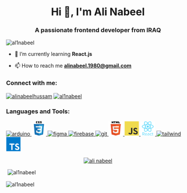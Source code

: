 <h1 align="center">Hi 👋, I'm Ali Nabeel</h1>
<h3 align="center">A passionate frontend developer from IRAQ</h3>

<p align="left"> <img src="https://komarev.com/ghpvc/?username=al1nabeel&label=Profile%20views&color=0e75b6&style=flat" alt="al1nabeel" /> </p>

- 🌱 I’m currently learning **React.js**

- 📫 How to reach me **alinabeel.1980@gmail.com**

<h3 align="left">Connect with me:</h3>
<p align="left">
<a href="https://linkedin.com/in/alinabeelhussam" target="blank"><img align="center" src="https://raw.githubusercontent.com/rahuldkjain/github-profile-readme-generator/master/src/images/icons/Social/linked-in-alt.svg" alt="alinabeelhussam" height="30" width="40" /></a>
<a href="https://www.leetcode.com/al1nabeel" target="blank"><img align="center" src="https://raw.githubusercontent.com/rahuldkjain/github-profile-readme-generator/master/src/images/icons/Social/leet-code.svg" alt="al1nabeel" height="30" width="40" /></a>
</p>

<h3 align="left">Languages and Tools:</h3>
<p align="left"> <a href="https://www.arduino.cc/" target="_blank" rel="noreferrer"> <img src="https://cdn.worldvectorlogo.com/logos/arduino-1.svg" alt="arduino" width="40" height="40"/> </a> <a href="https://www.w3schools.com/css/" target="_blank" rel="noreferrer"> <img src="https://raw.githubusercontent.com/devicons/devicon/master/icons/css3/css3-original-wordmark.svg" alt="css3" width="40" height="40"/> </a> <a href="https://www.figma.com/" target="_blank" rel="noreferrer"> <img src="https://www.vectorlogo.zone/logos/figma/figma-icon.svg" alt="figma" width="40" height="40"/> </a> <a href="https://firebase.google.com/" target="_blank" rel="noreferrer"> <img src="https://www.vectorlogo.zone/logos/firebase/firebase-icon.svg" alt="firebase" width="40" height="40"/> </a> <a href="https://git-scm.com/" target="_blank" rel="noreferrer"> <img src="https://www.vectorlogo.zone/logos/git-scm/git-scm-icon.svg" alt="git" width="40" height="40"/> </a> <a href="https://www.w3.org/html/" target="_blank" rel="noreferrer"> <img src="https://raw.githubusercontent.com/devicons/devicon/master/icons/html5/html5-original-wordmark.svg" alt="html5" width="40" height="40"/> </a> <a href="https://developer.mozilla.org/en-US/docs/Web/JavaScript" target="_blank" rel="noreferrer"> <img src="https://raw.githubusercontent.com/devicons/devicon/master/icons/javascript/javascript-original.svg" alt="javascript" width="40" height="40"/> </a> <a href="https://reactjs.org/" target="_blank" rel="noreferrer"> <img src="https://raw.githubusercontent.com/devicons/devicon/master/icons/react/react-original-wordmark.svg" alt="react" width="40" height="40"/> </a> <a href="https://tailwindcss.com/" target="_blank" rel="noreferrer"> <img src="https://www.vectorlogo.zone/logos/tailwindcss/tailwindcss-icon.svg" alt="tailwind" width="40" height="40"/> </a> <a href="https://www.typescriptlang.org/" target="_blank" rel="noreferrer"> <img src="https://raw.githubusercontent.com/devicons/devicon/master/icons/typescript/typescript-original.svg" alt="typescript" width="40" height="40"/> </a> </p>

<p align="center">
    <a href="https://github.com/TridibD004/github-readme-streak-stats">
        <img title="🔥 Get streak stats for your profile at git.io/streak-stats" alt="ali nabeel" src="https://github-readme-streak-stats.herokuapp.com/?user=al1nabeel&theme=radical&hide_border=true&stroke=0000&background=060A0CD0"/>
    </a>
</p>

<p>&nbsp;<img align="center" src="https://github-readme-stats.vercel.app/api?username=al1nabeel&show_icons=true&locale=en" alt="al1nabeel" /></p>

<p><img align="center" src="https://github-readme-streak-stats.herokuapp.com/?user=al1nabeel&" alt="al1nabeel" /></p>
